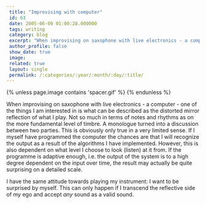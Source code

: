 ```yaml
---
 title: "Improvising with computer"
 id: 63
 date: 2005-06-09 01:00:28.000000
 tags: writing
 category: blog
 excerpt: "When improvising on saxophone with live electronics - a computer - one of the things I am interested in is what can be described as the distorted mirror reflection of what I play. Not so much in terms..."
 author_profile: false
 show_date: true
 image: 
 related: true
 layout: single
 permalink: /:categories/:year/:month/:day/:title/
---
```

{% unless page.image contains 'spacer.gif' %}
{% endunless %}

When improvising on saxophone with live electronics - a computer - one of the things I am interested in is what can be described as the distorted mirror reflection of what I play. Not so much in terms of notes and rhythms as on the more fundamental level of timbre. A monologue turned into a discussion between two parties. This is obviously only true in a very limited sense. If I myself have programmed the computer the chances are that I will recognize the output as a result of the algorithms I have implemented. However, this is also dependent on what level I choose to look (listen) at it from. If the programme is adaptive enough, i.e. the output of the system is to a high degree dependent on the input over time, the result may actually be quite surprising on a detailed scale.



I have the same attitude towards playing my instrument: I want to be surprised by myself. This can only happen if I transcend the reflective side of my ego and accept <em>any</em> sound as a valid sound.
